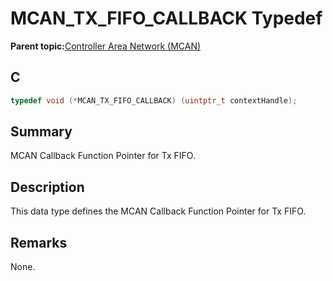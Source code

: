 # MCAN\_TX\_FIFO\_CALLBACK Typedef

**Parent topic:**[Controller Area Network \(MCAN\)](GUID-C9F1E50C-1EF0-4941-A9CB-89808C7C54AF.md)

## C

```c
typedef void (*MCAN_TX_FIFO_CALLBACK) (uintptr_t contextHandle);

```

## Summary

MCAN Callback Function Pointer for Tx FIFO.

## Description

This data type defines the MCAN Callback Function Pointer for Tx FIFO.

## Remarks

None.

